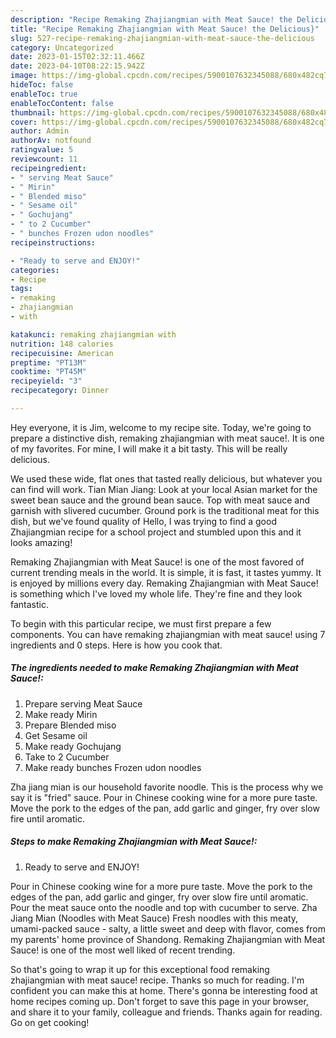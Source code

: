 ```yaml
---
description: "Recipe Remaking Zhajiangmian with Meat Sauce! the Delicious}"
title: "Recipe Remaking Zhajiangmian with Meat Sauce! the Delicious}"
slug: 527-recipe-remaking-zhajiangmian-with-meat-sauce-the-delicious
category: Uncategorized
date: 2023-01-15T02:32:11.466Z
date: 2023-04-10T08:22:15.942Z
image: https://img-global.cpcdn.com/recipes/5900107632345088/680x482cq70/remaking-zhajiangmian-with-meat-sauce-recipe-main-photo.jpg
hideToc: false
enableToc: true
enableTocContent: false
thumbnail: https://img-global.cpcdn.com/recipes/5900107632345088/680x482cq70/remaking-zhajiangmian-with-meat-sauce-recipe-main-photo.jpg
cover: https://img-global.cpcdn.com/recipes/5900107632345088/680x482cq70/remaking-zhajiangmian-with-meat-sauce-recipe-main-photo.jpg
author: Admin
authorAv: notfound
ratingvalue: 5
reviewcount: 11
recipeingredient:
- " serving Meat Sauce"
- " Mirin"
- " Blended miso"
- " Sesame oil"
- " Gochujang"
- " to 2 Cucumber"
- " bunches Frozen udon noodles"
recipeinstructions:

- "Ready to serve and ENJOY!"
categories:
- Recipe
tags:
- remaking
- zhajiangmian
- with

katakunci: remaking zhajiangmian with 
nutrition: 148 calories
recipecuisine: American
preptime: "PT13M"
cooktime: "PT45M"
recipeyield: "3"
recipecategory: Dinner

---
```



Hey everyone, it is Jim, welcome to my recipe site. Today, we're going to prepare a distinctive dish, remaking zhajiangmian with meat sauce!. It is one of my favorites. For mine, I will make it a bit tasty. This will be really delicious.

We used these wide, flat ones that tasted really delicious, but whatever you can find will work. Tian Mian Jiang: Look at your local Asian market for the sweet bean sauce and the ground bean sauce. Top with meat sauce and garnish with slivered cucumber. Ground pork is the traditional meat for this dish, but we&#39;ve found quality of Hello, I was trying to find a good Zhajiangmian recipe for a school project and stumbled upon this and it looks amazing!

Remaking Zhajiangmian with Meat Sauce! is one of the most favored of current trending meals in the world. It is simple, it is fast, it tastes yummy. It is enjoyed by millions every day. Remaking Zhajiangmian with Meat Sauce! is something which I've loved my whole life. They're fine and they look fantastic.


To begin with this particular recipe, we must first prepare a few components. You can have remaking zhajiangmian with meat sauce! using 7 ingredients and 0 steps. Here is how you cook that.

<!--inarticleads1-->

##### The ingredients needed to make Remaking Zhajiangmian with Meat Sauce!:

1. Prepare  serving Meat Sauce
1. Make ready  Mirin
1. Prepare  Blended miso
1. Get  Sesame oil
1. Make ready  Gochujang
1. Take  to 2 Cucumber
1. Make ready  bunches Frozen udon noodles


Zha jiang mian is our household favorite noodle. This is the process why we say it is &#34;fried&#34; sauce. Pour in Chinese cooking wine for a more pure taste. Move the pork to the edges of the pan, add garlic and ginger, fry over slow fire until aromatic. 

<!--inarticleads2-->

##### Steps to make Remaking Zhajiangmian with Meat Sauce!:


1. Ready to serve and ENJOY!

Pour in Chinese cooking wine for a more pure taste. Move the pork to the edges of the pan, add garlic and ginger, fry over slow fire until aromatic. Pour the meat sauce onto the noodle and top with cucumber to serve. Zha Jiang Mian (Noodles with Meat Sauce) Fresh noodles with this meaty, umami-packed sauce - salty, a little sweet and deep with flavor, comes from my parents&#39; home province of Shandong. Remaking Zhajiangmian with Meat Sauce! is one of the most well liked of recent trending. 

So that's going to wrap it up for this exceptional food remaking zhajiangmian with meat sauce! recipe. Thanks so much for reading. I'm confident you can make this at home. There's gonna be interesting food at home recipes coming up. Don't forget to save this page in your browser, and share it to your family, colleague and friends. Thanks again for reading. Go on get cooking!
